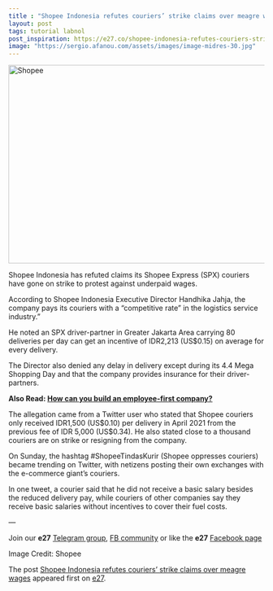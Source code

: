 ```yaml
---
title : "Shopee Indonesia refutes couriers’ strike claims over meagre wages"
layout: post
tags: tutorial labnol
post_inspiration: https://e27.co/shopee-indonesia-refutes-couriers-strike-claims-over-meagre-wages-20210413/
image: "https://sergio.afanou.com/assets/images/image-midres-30.jpg"
---
```


<img loading="lazy" class="aligncenter size-full wp-image-413999" src="https://e27.co/wp-content/uploads/2021/04/Shopee.Tuchong.M.Size_.1.jpg" alt="Shopee" width="668" height="390" />
<p>Shopee Indonesia has refuted claims its Shopee Express (SPX) couriers have gone on strike to protest against underpaid wages.</p>
<p>According to Shopee Indonesia Executive Director Handhika Jahja, the company pays its couriers with a &#8220;competitive rate&#8221; in the logistics service industry.&#8221;</p>
<p>He noted an SPX driver-partner in Greater Jakarta Area carrying 80 deliveries per day can get an incentive of IDR2,213 (US$0.15) on average for every delivery.</p>
<p>The Director also denied any delay in delivery except during its 4.4 Mega Shopping Day and that the company provides insurance for their driver-partners.</p>
<p><strong>Also Read: <a rel="follow" href="https://e27.co/how-can-you-build-an-employee-first-company-20210224/">How can you build an employee-first company?</a></strong></p>
<p>The allegation came from a Twitter user who stated that Shopee couriers only received IDR1,500 (US$0.10) per delivery in April 2021 from the previous fee of IDR 5,000 (US$0.34). He also stated close to a thousand couriers are on strike or resigning from the company.</p>
<p>On Sunday, the hashtag #ShopeeTindasKurir (Shopee oppresses couriers) became trending on Twitter, with netizens posting their own exchanges with the e-commerce giant&#8217;s couriers.</p>
<p>In one tweet, a courier said that he did not receive a basic salary besides the reduced delivery pay, while couriers of other companies say they receive basic salaries without incentives to cover their fuel costs.</p>
<p>—</p>
<p data-pm-slice="1 1 []">Join our <strong>e27</strong> <a class="ProsemirrorEditor-link" rel="follow" href="https://t.me/joinchat/HmTbfBcGCZeykhM8NOlQ-g" rel="follow" >Telegram group</a>, <a class="ProsemirrorEditor-link" rel="follow" href="https://www.facebook.com/groups/e27co/permalink/886904662065955/" rel="follow" >FB community</a> or like the <strong>e27</strong> <a class="ProsemirrorEditor-link" rel="follow" href="https://www.facebook.com/e27/?ref=your_pages" rel="follow" >Facebook page</a></p>
<p data-pm-slice="1 1 []">Image Credit: Shopee</p>
<p>The post <a rel="nofollow" href="https://e27.co/shopee-indonesia-refutes-couriers-strike-claims-over-meagre-wages-20210413/">Shopee Indonesia refutes couriers&#8217; strike claims over meagre wages</a> appeared first on <a rel="nofollow" href="https://e27.co">e27</a>.</p>
